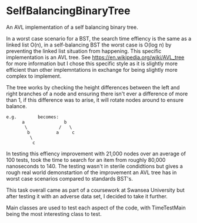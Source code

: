 # SelfBalancingBinaryTree
An AVL implementation of a self balancing binary tree.

In a worst case scenario for a BST, the search time effiency is the same as a linked list O(n), in a self-balancing BST the worst case is O(log n) by preventing the linked list situation from happening. This specific implementation is an AVL tree. See https://en.wikipedia.org/wiki/AVL_tree for more information but I chose this specific style as it is slightly more efficient than other implemntations in exchange for being slightly more complex to implement.
 
The tree works by checking the height differences between the left and right branches of a node and ensuring there isn't ever a difference of more than 1, if this difference was to arise, it will rotate nodes around to ensure balance. 

```
e.g.        becomes:
      a               b
       \            /   \
        b          a     c
         \
          c
 ```
In testing this effiency improvement with 21,000 nodes over an average of 100 tests, took the time to search for an item from roughly 80,000 nanoseconds to 140. The testing wasn't in sterile condidtions but gives a rough real world demonstartion of the improvement an AVL tree has in worst case scenarios compared to standards BST's.


This task overall came as part of a coursework at Swansea University but after testing it with an adverse data set, I decided to take it further.


Main classes are used to test each aspect of the code, with TimeTestMain being the most interesting class to test.
